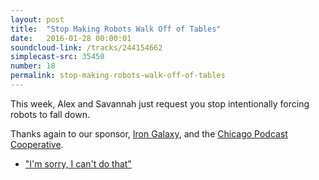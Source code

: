 ```yaml
---
layout: post
title:  "Stop Making Robots Walk Off of Tables"
date:   2016-01-28 00:00:01
soundcloud-link: /tracks/244154662
simplecast-src: 35450
number: 18
permalink: stop-making-robots-walk-off-of-tables
---
```


This week, Alex and Savannah just request you stop intentionally forcing robots to fall down.

Thanks again to our sponsor, [Iron Galaxy](http://irongalaxystudios.com/), and the [Chicago Podcast Cooperative](http://chicagopodcastcoop.com/).

- ["I'm sorry, I can't do that"](http://www.upi.com/Odd_News/2015/11/25/Im-sorry-I-cant-do-that-Robots-learning-to-say-no/3901448480086/)
